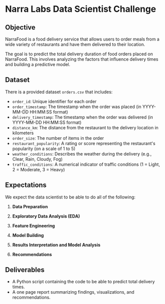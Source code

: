 # Narra Labs Data Scientist Challenge

## Objective

NarraFood is a food delivery service that allows users to order meals from a wide variety of restaurants and have them delivered to their location.

The goal is to predict the total delivery duration of food orders placed on NarraFood. This involves analyzing the factors that influence delivery times and building a predictive model.

## Dataset

There is a provided dataset `orders.csv` that includes:

-   `order_id`: Unique identifier for each order
-   `order_timestamp`: The timestamp when the order was placed (in YYYY-MM-DD HH:MM:SS format)
-   `delivery_timestamp`: The timestamp when the order was delivered (in YYYY-MM-DD HH:MM:SS format)
-   `distance_km`: The distance from the restaurant to the delivery location in kilometers
-   `order_size`: The number of items in the order
-   `restaurant_popularity`: A rating or score representing the restaurant's popularity (on a scale of 1 to 5)
-   `weather_conditions`: Describes the weather during the delivery (e.g., Clear, Rain, Cloudy, Fog)
-   `traffic_conditions`: A numerical indicator of traffic conditions (1 = Light, 2 = Moderate, 3 = Heavy)

## Expectations

We expect the data scientist to be able to do all of the following:

1.  **Data Preparation**

2.  **Exploratory Data Analysis (EDA)**

3.  **Feature Engineering**

4.  **Model Building**

5.  **Results Interpretation and Model Analysis**

6.  **Recommendations**


## Deliverables

-   A Python script containing the code to be able to predict total delivery times.
-   A one page report summarizing findings, visualizations, and recommendations.
